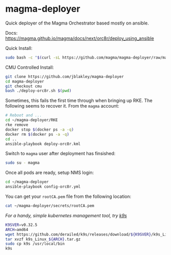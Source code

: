 # magma-deployer
Quick deployer of the Magma Orchestrator based mostly on ansible.

Docs: https://magma.github.io/magma/docs/next/orc8r/deploy_using_ansible

Quick Install:

```bash
sudo bash -c "$(curl -sL https://github.com/magma/magma-deployer/raw/main/deploy-orc8r.sh)"
```

CMU Controlled Install:

```bash
git clone https://github.com/jblakley/magma-deployer
cd magma-deployer
git checkout cmu
bash ./deploy-orc8r.sh $(pwd)
```

Sometimes, this fails the first time through when bringing up RKE. The following seems to recover it. From the `magma` account:

```bash
# Reboot and ...
cd ~/magma-deployer/RKE
rke remove
docker stop $(docker ps -a -q)
docker rm $(docker ps -a -q)
cd ..
ansible-playbook deploy-orc8r.kml
```

Switch to `magma` user after deployment has finsished:

```bash
sudo su - magma
```

Once all pods are ready, setup NMS login:

```bash
cd ~/magma-deployer
ansible-playbook config-orc8r.yml
```

You can get your `rootCA.pem` file from the following location:

```bash
cat ~/magma-deployer/secrets/rootCA.pem
```

*For a handy, simple kubernetes management tool, try [k9s](https://github.com/derailed/k9s)*

```bash
K9SVER=v0.32.5
ARCH=amd64
wget https://github.com/derailed/k9s/releases/download/${K9SVER}/k9s_Linux_${ARCH}.tar.gz
tar xvzf k9s_Linux_${ARCH}.tar.gz
sudo cp k9s /usr/local/bin
k9s
```
```
